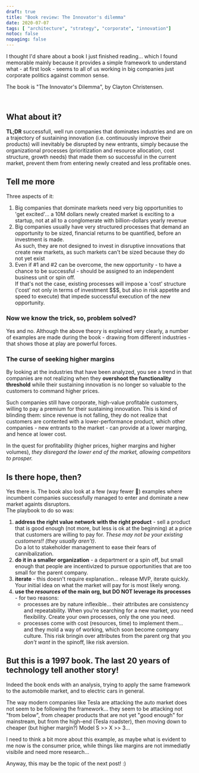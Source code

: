```yaml
---
draft: true
title: "Book review: The Innovator's dilemma"
date: 2020-07-07
tags: [ "architecture", "strategy", "corporate", "innovation"]
notoc: false
nopaging: false
---
```


I thought I'd share about a book I just finished reading... which I found memorable mainly because it provides a simple framework to understand what - at first look - seems to all of us working in big companies just corporate politics against common sense.

The book is "The Innovator's Dilemma", by Clayton Christensen.

<script type="text/javascript" src="//books.google.com/books/previewlib.js"></script>
<script type="text/javascript">
GBS_insertEmbeddedViewer('ISBN:0875845851',600,500);
</script> 
<br/>

## What about it? 

**TL;DR** successfull, well run companies that dominates industries and are on a trajectory of sustaining innovation (i.e. continuously improve their products) will inevitably be disrupted by new entrants, simply because the organizational processes (prioritization and resource allocation, cost structure, growth needs) that made them so successful in the current market, prevent them from entering newly created and less profitable ones.

## Tell me more

Three aspects of it:

1. Big companies that dominate markets need very big opportunities to 'get excited'... a 10M dollars newly created market is exciting to a startup, not at all to a conglomerate with billion-dollars yearly revenue
2. Big companies usually have very structured processes that demand an opportunity to be sized, financial returns to be quantified, before an investment is made.  
As such, they are not designed to invest in disruptive innovations that create new markets, as such markets can't be sized because they do not yet exist 
3. Even if #1 and #2 can be overcome, the new opportunity - to have a chance to be successful - should be assigned to an independent business unit or spin off.  
If that's not the case, existing processes will impose a 'cost' structure ('cost' not only in terms of investment $$$, but also in risk appetite and speed to execute) that impede successful execution of the new opportunity.

### Now we know the trick, so, problem solved?

Yes and no. Although the above theory is explained very clearly, a number of examples are made during the book - drawing from different industries - that shows those at play are powerful forces.

### The curse of seeking higher margins

By looking at the industries that have been analyzed, you see a trend in that companies are not realizing when they **overshoot the functionality threshold** while their sustaining innovation is no longer so valuable to the customers to command higher prices. 

Such companies still have corporate, high-value profitable customers, willing to pay a premium for their sustaining innovation. This is kind of blinding them: since revenue is not falling, they do not realize that customers are contented with a lower-performance product, which other companies - new entrants to the market - can provide at a lower marging, and hence at lower cost.

In the quest for profitability (higher prices, higher margins and higher volumes), _they disregard the lower end of the market, allowing competitors to prosper._

## Is there hope, then?

Yes there is. The book also look at a few (way fewer 🙂) examples where incumbent companies successfully managed to enter and dominate a new market againts disruptors.  
The playbook to do so was:

1. **address the right value network with the right product** - sell a product that is good enough (not more, but less is ok at the beginning) at a price that customers are willing to pay for. _These may not be your existing customers!! (they usually aren't)_.  
Do a lot to stakeholder management to ease their fears of cannibalization.
2. **do it in a smaller organization** - a department or a spin off, but small enough that people are incentivized to pursue opportunities that are too small for the parent company.
3. **iterate** - this doesn't require explanation... release MVP, iterate quickly. Your initial idea on what the market will pay for is most likely wrong.
4. **use the _resources_ of the main org, but DO NOT leverage its processes** - for two reasons:
    - processes are by nature inflexible... their attributes are consistency and repeatability. When you're searching for a new market, you need flexibility. Create your own processes, only the one you need.
    - processes come with cost (resources, time) to implement them... and they mold a way of working, which soon become company culture. This risk bringin over attributes from the parent org that you _don't want_ in the spinoff, like risk aversion.

## But this is a 1997 book. The last 20 years of technology tell another story!

Indeed the book ends with an analysis, trying to apply the same framework to the automobile market, and to electric cars in general.  

The way modern companies like Tesla are attacking the auto market does not seem to be following the framework... they seem to be attacking not "from below", from cheaper products that are not yet "good enough" for mainstream, but from the high-end (Tesla roadster), then moving down to cheaper (but higher margin?) Model S >> X >> 3...

I need to think a bit more about this example, as maybe what is evident to me now is the consumer price, while things like margins are not immediatly visibile and need more research...

Anyway, this may be the topic of the next post! :)
